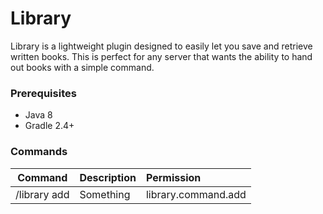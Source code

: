 Library
=======

Library is a lightweight plugin designed to easily let you save and retrieve written books. This is perfect for any server that wants the ability to hand out books with a simple command.

### Prerequisites
* Java 8
* Gradle 2.4+

### Commands
|    Command    | Description               | Permission           |
|:-------------:|:--------------------------|:---------------------|
| /library add  | Something                 | library.command.add  |
